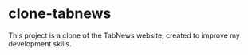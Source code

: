 # clone-tabnews

This project is a clone of the TabNews website, created to improve my development skills.
